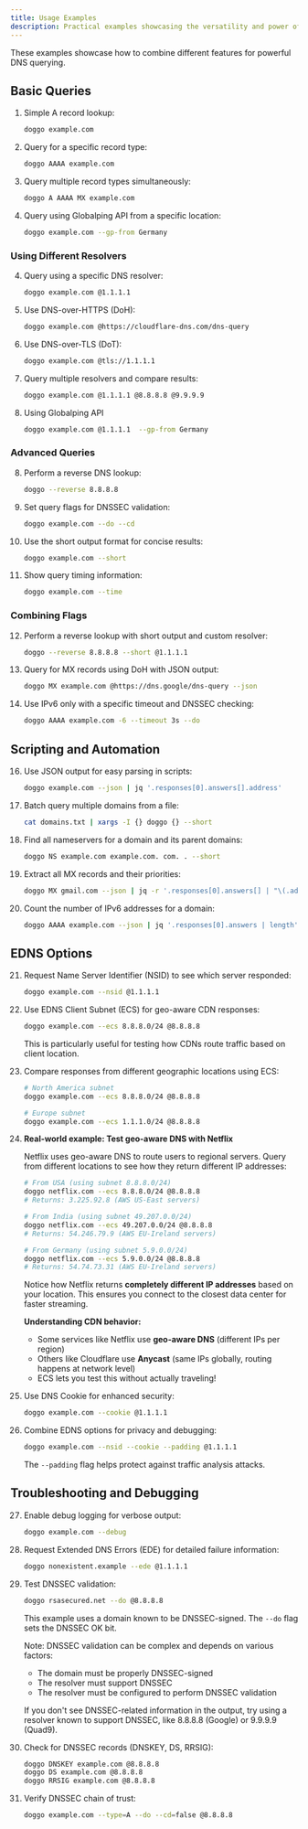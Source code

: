 ```yaml
---
title: Usage Examples
description: Practical examples showcasing the versatility and power of Doggo DNS client
---
```


These examples showcase how to combine different features for powerful DNS querying.

## Basic Queries

1. Simple A record lookup:

   ```bash
   doggo example.com
   ```

2. Query for a specific record type:

   ```bash
   doggo AAAA example.com
   ```

3. Query multiple record types simultaneously:

   ```bash
   doggo A AAAA MX example.com
   ```

4. Query using Globalping API from a specific location:
   ```bash
   doggo example.com --gp-from Germany
   ```

### Using Different Resolvers

4. Query using a specific DNS resolver:

   ```bash
   doggo example.com @1.1.1.1
   ```

5. Use DNS-over-HTTPS (DoH):

   ```bash
   doggo example.com @https://cloudflare-dns.com/dns-query
   ```

6. Use DNS-over-TLS (DoT):

   ```bash
   doggo example.com @tls://1.1.1.1
   ```

7. Query multiple resolvers and compare results:

   ```bash
   doggo example.com @1.1.1.1 @8.8.8.8 @9.9.9.9
   ```

8. Using Globalping API
   ```bash
   doggo example.com @1.1.1.1  --gp-from Germany
   ```

### Advanced Queries

8. Perform a reverse DNS lookup:

   ```bash
   doggo --reverse 8.8.8.8
   ```

9. Set query flags for DNSSEC validation:

   ```bash
   doggo example.com --do --cd
   ```

10. Use the short output format for concise results:

    ```bash
    doggo example.com --short
    ```

11. Show query timing information:
    ```bash
    doggo example.com --time
    ```

### Combining Flags

12. Perform a reverse lookup with short output and custom resolver:

    ```bash
    doggo --reverse 8.8.8.8 --short @1.1.1.1
    ```

13. Query for MX records using DoH with JSON output:

    ```bash
    doggo MX example.com @https://dns.google/dns-query --json
    ```

14. Use IPv6 only with a specific timeout and DNSSEC checking:
    ```bash
    doggo AAAA example.com -6 --timeout 3s --do
    ```

## Scripting and Automation

16. Use JSON output for easy parsing in scripts:

    ```bash
    doggo example.com --json | jq '.responses[0].answers[].address'
    ```

17. Batch query multiple domains from a file:

    ```bash
    cat domains.txt | xargs -I {} doggo {} --short
    ```

18. Find all nameservers for a domain and its parent domains:

    ```bash
    doggo NS example.com example.com. com. . --short
    ```

19. Extract all MX records and their priorities:

    ```bash
    doggo MX gmail.com --json | jq -r '.responses[0].answers[] | "\(.address) \(.preference)"'
    ```

20. Count the number of IPv6 addresses for a domain:
    ```bash
    doggo AAAA example.com --json | jq '.responses[0].answers | length'
    ```

## EDNS Options

21. Request Name Server Identifier (NSID) to see which server responded:

    ```bash
    doggo example.com --nsid @1.1.1.1
    ```

22. Use EDNS Client Subnet (ECS) for geo-aware CDN responses:

    ```bash
    doggo example.com --ecs 8.8.8.0/24 @8.8.8.8
    ```

    This is particularly useful for testing how CDNs route traffic based on client location.

23. Compare responses from different geographic locations using ECS:

    ```bash
    # North America subnet
    doggo example.com --ecs 8.8.8.0/24 @8.8.8.8

    # Europe subnet
    doggo example.com --ecs 1.1.1.0/24 @8.8.8.8
    ```

24. **Real-world example: Test geo-aware DNS with Netflix**

    Netflix uses geo-aware DNS to route users to regional servers. Query from different locations to see how they return different IP addresses:

    ```bash
    # From USA (using subnet 8.8.8.0/24)
    doggo netflix.com --ecs 8.8.8.0/24 @8.8.8.8
    # Returns: 3.225.92.8 (AWS US-East servers)

    # From India (using subnet 49.207.0.0/24)
    doggo netflix.com --ecs 49.207.0.0/24 @8.8.8.8
    # Returns: 54.246.79.9 (AWS EU-Ireland servers)

    # From Germany (using subnet 5.9.0.0/24)
    doggo netflix.com --ecs 5.9.0.0/24 @8.8.8.8
    # Returns: 54.74.73.31 (AWS EU-Ireland servers)
    ```

    Notice how Netflix returns **completely different IP addresses** based on your location. This ensures you connect to the closest data center for faster streaming.

    **Understanding CDN behavior:**
    - Some services like Netflix use **geo-aware DNS** (different IPs per region)
    - Others like Cloudflare use **Anycast** (same IPs globally, routing happens at network level)
    - ECS lets you test this without actually traveling!

25. Use DNS Cookie for enhanced security:

    ```bash
    doggo example.com --cookie @1.1.1.1
    ```

26. Combine EDNS options for privacy and debugging:

    ```bash
    doggo example.com --nsid --cookie --padding @1.1.1.1
    ```

    The `--padding` flag helps protect against traffic analysis attacks.

## Troubleshooting and Debugging

27. Enable debug logging for verbose output:

    ```bash
    doggo example.com --debug
    ```

28. Request Extended DNS Errors (EDE) for detailed failure information:

    ```bash
    doggo nonexistent.example --ede @1.1.1.1
    ```

29. Test DNSSEC validation:

    ```bash
    doggo rsasecured.net --do @8.8.8.8
    ```

    This example uses a domain known to be DNSSEC-signed. The `--do` flag sets the DNSSEC OK bit.

    Note: DNSSEC validation can be complex and depends on various factors:

    - The domain must be properly DNSSEC-signed
    - The resolver must support DNSSEC
    - The resolver must be configured to perform DNSSEC validation

    If you don't see DNSSEC-related information in the output, try using a resolver known to support DNSSEC, like 8.8.8.8 (Google) or 9.9.9.9 (Quad9).

30. Check for DNSSEC records (DNSKEY, DS, RRSIG):

    ```bash
    doggo DNSKEY example.com @8.8.8.8
    doggo DS example.com @8.8.8.8
    doggo RRSIG example.com @8.8.8.8
    ```

31. Verify DNSSEC chain of trust:
    ```bash
    doggo example.com --type=A --do --cd=false @8.8.8.8
    ```
